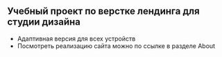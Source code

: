 ## Учебный проект по верстке лендинга для студии дизайна
- Адаптивная версия для всех устройств
- Посмотреть реализацию сайта можно по ссылке в разделе About
